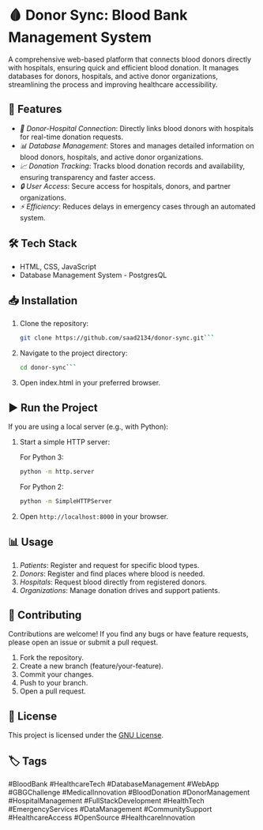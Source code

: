 # 🩸 Donor Sync: Blood Bank Management System

A comprehensive web-based platform that connects blood donors directly with hospitals, ensuring quick and efficient blood donation. It manages databases for donors, hospitals, and active donor organizations, streamlining the process and improving healthcare accessibility.


## 🚀 Features

- *🔗 Donor-Hospital Connection*: Directly links blood donors with hospitals for real-time donation requests.
- *📊 Database Management*: Stores and manages detailed information on blood donors, hospitals, and active donor organizations.
- *📈 Donation Tracking*: Tracks blood donation records and availability, ensuring transparency and faster access.
- *🔒 User Access*: Secure access for hospitals, donors, and partner organizations.
- *⚡ Efficiency*: Reduces delays in emergency cases through an automated system.


## 🛠 Tech Stack

- HTML, CSS, JavaScript
- Database Management System - PostgresQL


## 📥 Installation

1. Clone the repository:

   ```bash
   git clone https://github.com/saad2134/donor-sync.git```
   
3. Navigate to the project directory:

   ```bash
   cd donor-sync```
   
4. Open index.html in your preferred browser.

## ▶ Run the Project

If you are using a local server (e.g., with Python):

1. Start a simple HTTP server:

   For Python 3:
   ```bash
   python -m http.server
   ```
   
   For Python 2:
   ```bash
   python -m SimpleHTTPServer
   ```
   

3. Open `http://localhost:8000` in your browser.


## 📊 Usage

1. *Patients*: Register and request for specific blood types.
2. *Donors*: Register and find places where blood is needed.
3. *Hospitals*: Request blood directly from registered donors.
4. *Organizations*: Manage donation drives and support patients.


## 🤝 Contributing

Contributions are welcome! If you find any bugs or have feature requests, please open an issue or submit a pull request.

1. Fork the repository.
2. Create a new branch (feature/your-feature).
3. Commit your changes.
4. Push to your branch.
5. Open a pull request.


## 📄 License

This project is licensed under the [GNU License](LICENSE).


## 🏷 Tags

#BloodBank #HealthcareTech #DatabaseManagement #WebApp #GBGChallenge #MedicalInnovation #BloodDonation #DonorManagement #HospitalManagement #FullStackDevelopment #HealthTech #EmergencyServices #DataManagement #CommunitySupport #HealthcareAccess #OpenSource #HealthcareInnovation
